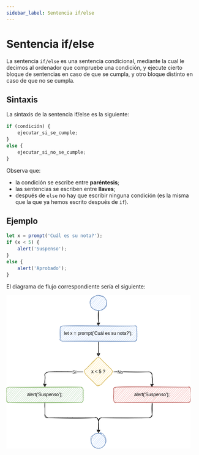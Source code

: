 ```yaml
---
sidebar_label: Sentencia if/else
---
```

# Sentencia if/else

La sentencia `if/else` es una sentencia condicional, mediante la cual le decimos al ordenador que compruebe una condición, y ejecute cierto bloque de sentencias en caso de que se cumpla, y otro bloque distinto en caso de que no se cumpla.


## Sintaxis

La sintaxis de la sentencia if/else es la siguiente:

```javascript
if (condición) {
    ejecutar_si_se_cumple;
}
else {
    ejecutar_si_no_se_cumple;
}
```

Observa que:

-   la condición se escribe entre **paréntesis**;
-   las sentencias se escriben entre **llaves**;
-   después de `else` no hay que escribir ninguna condición (es la misma que la que ya hemos escrito después de `if`).


## Ejemplo

```javascript
let x = prompt('Cuál es su nota?');
if (x < 5) {
    alert('Suspenso');
}
else {
    alert('Aprobado');
}
```

El diagrama de flujo correspondiente sería el siguiente:

![img](../../static/img/if-sentence-example-1.drawio.png)
